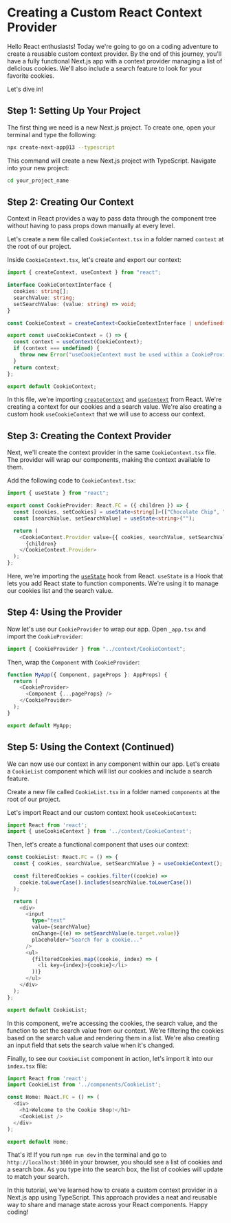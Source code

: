 Creating a Custom React Context Provider
========================================

Hello React enthusiasts! Today we're going to go on a coding adventure to create a reusable custom context provider. By the end of this journey, you'll have a fully functional Next.js app with a context provider managing a list of delicious cookies. We'll also include a search feature to look for your favorite cookies.

Let's dive in!

Step 1: Setting Up Your Project
-------------------------------

The first thing we need is a new Next.js project. To create one, open your terminal and type the following:

```bash
npx create-next-app@13 --typescript
```

This command will create a new Next.js project with TypeScript. Navigate into your new project:

```bash
cd your_project_name
```

Step 2: Creating Our Context
----------------------------

Context in React provides a way to pass data through the component tree without having to pass props down manually at every level.

Let's create a new file called `CookieContext.tsx` in a folder named `context` at the root of our project.

Inside `CookieContext.tsx`, let's create and export our context:

```typescript
import { createContext, useContext } from "react";

interface CookieContextInterface {
  cookies: string[];
  searchValue: string;
  setSearchValue: (value: string) => void;
}

const CookieContext = createContext<CookieContextInterface | undefined>(undefined);

export const useCookieContext = () => {
  const context = useContext(CookieContext);
  if (context === undefined) {
    throw new Error("useCookieContext must be used within a CookieProvider");
  }
  return context;
};

export default CookieContext;
```

In this file, we're importing [`createContext`](https://reactjs.org/docs/context.html#reactcreatecontext) and [`useContext`](https://reactjs.org/docs/hooks-reference.html#usecontext) from React. We're creating a context for our cookies and a search value. We're also creating a custom hook `useCookieContext` that we will use to access our context.

Step 3: Creating the Context Provider
-------------------------------------

Next, we'll create the context provider in the same `CookieContext.tsx` file. The provider will wrap our components, making the context available to them.

Add the following code to `CookieContext.tsx`:

```typescript
import { useState } from "react";

export const CookieProvider: React.FC = ({ children }) => {
  const [cookies, setCookies] = useState<string[]>(["Chocolate Chip", "Sugar", "Oatmeal", "Gingerbread"]);
  const [searchValue, setSearchValue] = useState<string>("");

  return (
    <CookieContext.Provider value={{ cookies, searchValue, setSearchValue }}>
      {children}
    </CookieContext.Provider>
  );
};
```

Here, we're importing the [`useState`](https://reactjs.org/docs/hooks-reference.html#usestate) hook from React. `useState` is a Hook that lets you add React state to function components. We're using it to manage our cookies list and the search value.

Step 4: Using the Provider
--------------------------

Now let's use our `CookieProvider` to wrap our app. Open `_app.tsx` and import the `CookieProvider`:

```typescript
import { CookieProvider } from "../context/CookieContext";
```

Then, wrap the `Component` with `CookieProvider`:

```typescript
function MyApp({ Component, pageProps }: AppProps) {
  return (
    <CookieProvider>
      <Component {...pageProps} />
    </CookieProvider>
  );
}

export default MyApp;
```


Step 5: Using the Context (Continued)
-------------------------------------

We can now use our context in any component within our app. Let's create a `CookieList` component which will list our cookies and include a search feature.

Create a new file called `CookieList.tsx` in a folder named `components` at the root of our project.

Let's import React and our custom context hook `useCookieContext`:

```typescript
import React from 'react';
import { useCookieContext } from '../context/CookieContext';
```

Then, let's create a functional component that uses our context:

```typescript
const CookieList: React.FC = () => {
  const { cookies, searchValue, setSearchValue } = useCookieContext();

  const filteredCookies = cookies.filter((cookie) =>
    cookie.toLowerCase().includes(searchValue.toLowerCase())
  );

  return (
    <div>
      <input
        type="text"
        value={searchValue}
        onChange={(e) => setSearchValue(e.target.value)}
        placeholder="Search for a cookie..."
      />
      <ul>
        {filteredCookies.map((cookie, index) => (
          <li key={index}>{cookie}</li>
        ))}
      </ul>
    </div>
  );
};

export default CookieList;
```

In this component, we're accessing the cookies, the search value, and the function to set the search value from our context. We're filtering the cookies based on the search value and rendering them in a list. We're also creating an input field that sets the search value when it's changed.

Finally, to see our `CookieList` component in action, let's import it into our `index.tsx` file:

```typescript
import React from 'react';
import CookieList from '../components/CookieList';

const Home: React.FC = () => (
  <div>
    <h1>Welcome to the Cookie Shop!</h1>
    <CookieList />
  </div>
);

export default Home;
```

That's it! If you run `npm run dev` in the terminal and go to `http://localhost:3000` in your browser, you should see a list of cookies and a search box. As you type into the search box, the list of cookies will update to match your search.

In this tutorial, we've learned how to create a custom context provider in a Next.js app using TypeScript. This approach provides a neat and reusable way to share and manage state across your React components. Happy coding!